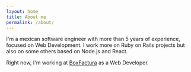 ```yaml
---
layout: home
title: About me
permalink: /about/
---
```


I'm a mexican software engineer with more than 5 years of experience, focused on Web Development. I work more on Ruby on Rails projects but also on some others based on Node.js and React.

Right now, I'm working at [BoxFactura](https://www.boxfactura.com) as a Web Developer.
